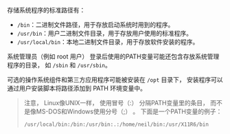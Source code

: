 存储系统程序的标准路径有：

+ `/bin`：二进制文件路径，用于存放启动系统时用到的程序。
+ `/usr/bin`：用户二进制文件目录，用于存放用户使用的标准程序。
+ `/usr/local/bin`：本地二进制文件目录，用于存放软件安装的程序。

系统管理员（例如 root 用户） 登录后使用的PATH变量可能还包含存放系统管理程序的目录， 如 `/sbin` 和 `/usr/sbin`。

可选的操作系统组件和第三方应用程序可能被安装在 `/opt` 目录下， 安装程序可以通过用户安装脚本将路径添加到 PATH 环境变量中。  

> 注意， Linux像UNIX一样， 使用冒号（:） 分隔PATH变量里的条目， 而不是像MS-DOS和Windows使用分号（;） 。  下面是一个PATH变量的例子：  
>
> ```
> /usr/local/bin:/bin:/usr/bin:.:/home/neil/bin:/usr/X11R6/bin
> ```

